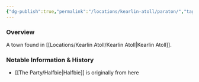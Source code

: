 ```yaml
---
{"dg-publish":true,"permalink":"/locations/kearlin-atoll/paraton/","tags":["Location","Unexplored"],"noteIcon":""}
---
```



### Overview
A town found in [[Locations/Kearlin Atoll/Kearlin Atoll\|Kearlin Atoll]].

### Notable Information & History 
- [[The Party/Halfbie\|Halfbie]] is originally from here